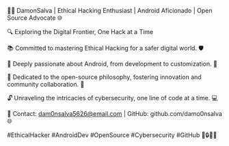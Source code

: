 👨‍💻 DamonSalva | Ethical Hacking Enthusiast | Android Aficionado | Open Source Advocate 🌐

🔍 Exploring the Digital Frontier, One Hack at a Time

📚 Committed to mastering Ethical Hacking for a safer digital world. 🛡️

📱 Deeply passionate about Android, from development to customization. 🤖

🌟 Dedicated to the open-source philosophy, fostering innovation and community collaboration. 🤝

🔓 Unraveling the intricacies of cybersecurity, one line of code at a time. 💻

📧 Contact: dam0nsalva5626@email.com | GitHub: github.com/damo0nsalva 🌐

#EthicalHacker #AndroidDev #OpenSource #Cybersecurity #GitHub 🚀🔒🤖🌐

<!---
dam0nsalva/dam0nsalva is a ✨ special ✨ repository because its `README.md` (this file) appears on your GitHub profile.
You can click the Preview link to take a look at your changes.
--->
